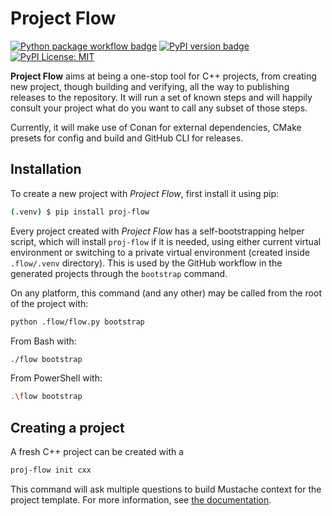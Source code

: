 # Project Flow

[![Python package workflow badge](https://github.com/mzdun/proj-flow/actions/workflows/python-publish.yml/badge.svg)](https://github.com/mzdun/proj-flow/actions)
[![PyPI version badge](https://img.shields.io/pypi/v/proj-flow.svg)](https://pypi.python.org/pypi/proj-flow)
[![PyPI License: MIT](https://img.shields.io/pypi/l/proj-flow.svg)](https://pypi.python.org/pypi/proj-flow)

**Project Flow** aims at being a one-stop tool for C++ projects, from creating new
project, though building and verifying, all the way to publishing releases to
the repository. It will run a set of known steps and will happily consult your
project what do you want to call any subset of those steps.

Currently, it will make use of Conan for external dependencies, CMake presets
for config and build and GitHub CLI for releases.

## Installation

To create a new project with _Project Flow_, first install it using pip:

```sh
(.venv) $ pip install proj-flow
```

Every project created with _Project Flow_ has a self-bootstrapping helper script,
which will install `proj-flow` if it is needed, using either current virtual
environment or switching to a private virtual environment (created inside
`.flow/.venv` directory). This is used by the GitHub workflow in the generated
projects through the `bootstrap` command.

On any platform, this command (and any other) may be called from the root of the
project with:

```sh
python .flow/flow.py bootstrap
```

From Bash with:

```sh
./flow bootstrap
```

From PowerShell with:

```sh
.\flow bootstrap
```

## Creating a project

A fresh C++ project can be created with a

```sh
proj-flow init cxx
```

This command will ask multiple questions to build Mustache context for the
project template. For more information, see [the documentation](https://proj-flow.readthedocs.io/en/latest/).
